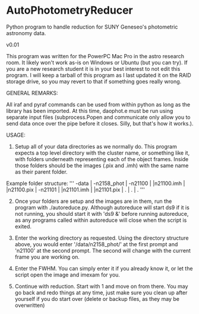 # AutoPhotometryReducer
Python program to handle reduction for SUNY Geneseo's photometric astronomy data.

v0.01

This program was written for the PowerPC Mac Pro in the astro research room. It likely
won't work as-is on Windows or Ubuntu (but you can try). If you are a new research student
it is in your best interest to not edit this program. I will keep a tarball of this program
as I last updated it on the RAID storage drive, so you may revert to that if something goes
really wrong.

GENERAL REMARKS:

All iraf and pyraf commands can be used from within python as long as the library has been imported. At this time,
daophot.e must be run using separate input files (subprocess.Popen and communicate only allow you to send data
once over the pipe before it closes. Silly, but that's how it works.). 

USAGE:

1) Setup all of your data directories as we normally do. This program expects a top
level directory with the cluster name, or something like it, with folders underneath
representing each of the object frames. Inside those folders should be the images (.pix and .imh)
with the same name as their parent folder.

Example folder structure:
'''
-data
| -n2158_phot
|   -n21100
|     |n21100.imh
|     |n21100.pix
|   -n21101
|     |n21101.imh
|     |n21101.pix
|   .
|   .
|   .
'''

2) Once your folders are setup and the images are in them, run the program with ./autoreduce.py.
Although autoreduce will start ds9 if it is not running, you should start it with 'ds9 &' before
running autoreduce, as any programs called within autoreduce will close when the script is exited.

3) Enter the working directory as requested. Using the directory structure above, you would enter
'/data/n2158_phot/' at the first prompt and 'n21100' at the second prompt. The second will change
with the current frame you are working on.

4) Enter the FWHM. You can simply enter it if you already know it, or let the script open the image and
imexam for you.

5) Continue with reduction. Start with 1 and move on from there. You may go back and redo things at any time,
just make sure you clean up after yourself if you do start over (delete or backup files, as they may be overwritten)
